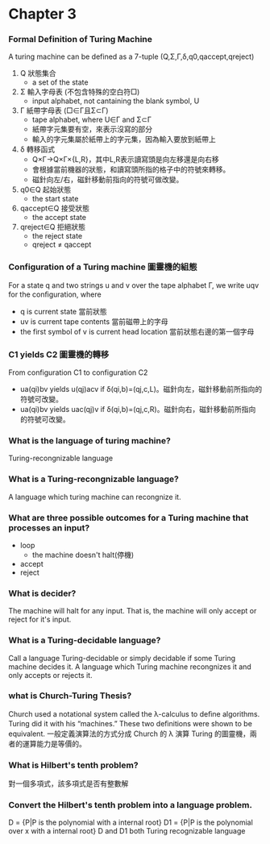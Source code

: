 Chapter 3
===
### Formal Definition of Turing Machine
A turing machine can be defined as a 7-tuple (Q,Σ,Γ,δ,q0,qaccept,qreject)
1. Q 狀態集合
    - a set of the state
2. Σ 輸入字母表 (不包含特殊的空白符□)
    - input alphabet, not cantaining the blank symbol, U
3. Γ 紙帶字母表 (□∈Γ且Σ⊂Γ)
    - tape alphabet, where U∈Γ and Σ⊂Γ
    - 紙帶字元集要有空，來表示沒寫的部分
    - 輸入的字元集屬於紙帶上的字元集，因為輸入要放到紙帶上
4. δ 轉移函式
    - Q×Γ→Q×Γ×{L,R}，其中L,R表示讀寫頭是向左移還是向右移
    - 會根據當前機器的狀態，和讀寫頭所指的格子中的符號來轉移。
    - 磁針向左/右，磁針移動前指向的符號可做改變。
5. q0∈Q 起始狀態
    - the start state
6. qaccept∈Q 接受狀態
    - the accept state
7. qreject∈Q 拒絕狀態
    - the reject state
    - qreject ≠ qaccept

### Configuration of a Turing machine 圖靈機的組態
For a state q and two strings u and v over the tape alphabet Γ, we write uqv for the conﬁguration, where
- q is current state 當前狀態
- uv is current tape contents 當前磁帶上的字母
- the first symbol of v is current head location 當前狀態右邊的第一個字母

### C1 yields C2 圖靈機的轉移
From configuration C1 to configuration C2
- ua(qi)bv yields u(qj)acv if δ(qi,b)=(qj,c,L)。磁針向左，磁針移動前所指向的符號可改變。
- ua(qi)bv yields uac(qj)v if δ(qi,b)=(qj,c,R)。磁針向右，磁針移動前所指向的符號可改變。

### What is the language of turing machine?
Turing-recongnizable language

### What is a Turing-recongnizable language?
A language which turing machine can recongnize it.

### What are three possible outcomes for a Turing machine that processes an input?
- loop
    - the machine doesn't halt(停機)
- accept
- reject

### What is decider?
The machine will halt for any input.
That is, the machine will only accept or reject for it's input.

### What is a Turing-decidable language?
Call a language Turing-decidable or simply decidable if some Turing machine decides it.
A language which Turing machine recongnizes it and only accepts or rejects it.

### what is Church-Turing Thesis?
Church used a notational system called the λ-calculus to deﬁne algorithms. Turing did it with his “machines.” These two deﬁnitions were shown to be equivalent.
一般定義演算法的方式分成 Church 的 λ 演算 Turing 的圖靈機，兩者的運算能力是等價的。

### What is Hilbert's tenth problem?
對一個多項式，該多項式是否有整數解

### Convert the Hilbert's tenth problem into a language problem.
D = {P|P is the polynomial with a internal root}
D1 = {P|P is the polynomial over x with a internal root}
D and D1 both Turing recognizable language